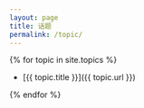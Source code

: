 ```yaml
---
layout: page
title: 话题
permalink: /topic/
---
```


{% for topic in site.topics %}

- [{{ topic.title }}]({{ topic.url }})

{% endfor %}
